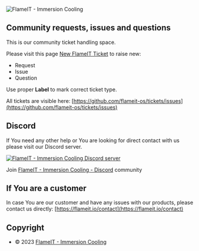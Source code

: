 ![FlameIT - Immersion Cooling](https://statics.flameit.io/img/flameit-www-banner-960x200.png "FlameIT - Immersion Cooling")

## Community requests, issues and questions

This is our community ticket handling space.

Please visit this page [New FlameIT Ticket](https://github.com/flameit-os/tickets/issues/new) to raise new:

* Request
* Issue
* Question

Use proper **Label** to mark correct ticket type.

All tickets are visible here: [https://github.com/flameit-os/tickets/issues](https://github.com/flameit-os/tickets/issues)

## Discord

If You need any other help or You are looking for direct contact with us please visit our Discord server.

<a href="https://bit.ly/flameit-discord">![FlameIT - Immersion Cooling Discord server](https://statics.flameit.io/img/discord/discord-logo-blue.png "FlameIT - Immersion Cooling Discord server")</a>

Join [FlameIT - Immersion Cooling - Discord](https://bit.ly/flameit-discord) community

## If You are a customer

In case You are our customer and have any issues with our products, please contact us directly: [https://flameit.io/contact](https://flameit.io/contact)

## Copyright

* © 2023 [FlameIT - Immersion Cooling](https://flameit.io)